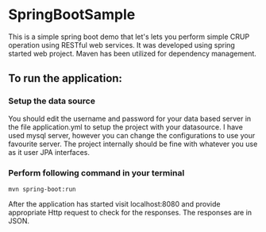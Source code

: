 # SpringBootSample

This is a simple spring boot demo that let's lets you perform simple CRUP operation using RESTful web services. It was developed using spring started web project. Maven has been utilized for dependency management.

## To run the application:
 ### Setup the data source
 
You should edit the username and password for your data based server in the file application.yml to setup the project with your datasource. I have used mysql server, however you can change the configurations to use your favourite server. The project internally should be fine with whatever you use as it user JPA interfaces.
    
 ### Perform following command in your terminal 
    mvn spring-boot:run
 
 
 After the application has started visit localhost:8080 and provide appropriate Http request to check for the responses. The responses are in JSON.
 
 
  
